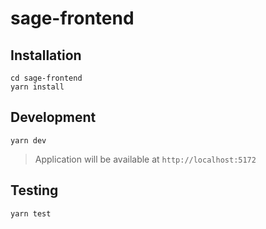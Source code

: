 # sage-frontend

## Installation

```shell-session
cd sage-frontend
yarn install
```

## Development

```shell-session
yarn dev
```

> Application will be available at `http://localhost:5172`

## Testing

```shell-session
yarn test
```
